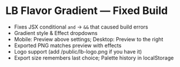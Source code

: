 # LB Flavor Gradient — Fixed Build

- Fixes JSX conditional `and` -> `&&` that caused build errors
- Gradient style & Effect dropdowns
- Mobile: Preview above settings; Desktop: Preview to the right
- Exported PNG matches preview with effects
- Logo support (add /public/lb-logo.png if you have it)
- Export size remembers last choice; Palette history in localStorage

